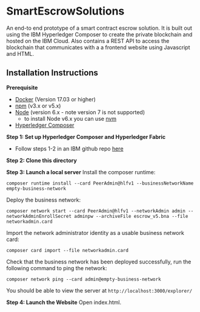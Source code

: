 # SmartEscrowSolutions
An end-to end prototype of a smart contract escrow solution. It is built out using the IBM Hyperledger Composer to create the private blockchain and hosted on the IBM Cloud. Also contains a REST API to access the blockchain that communicates with a a frontend website using Javascript and HTML. 

## Installation Instructions

**Prerequisite**
- [Docker](https://www.docker.com/) (Version 17.03 or higher)
- [npm](https://www.npmjs.com/)  (v3.x or v5.x)
- [Node](https://nodejs.org/en/) (version 6.x - note version 7 is not supported)
  * to install Node v6.x you can use [nvm](https://davidwalsh.name/nvm)
- [Hyperledger Composer](https://hyperledger.github.io/composer/installing/development-tools.html)

**Step 1: Set up Hyperledger Composer and Hyperledger Fabric**
- Follow steps 1-2 in an IBM github repo [here](https://github.com/IBM/Decentralized-Energy-Composer/edit/master/README.md)

**Step 2: Clone this directory**

**Step 3: Launch a local server**
Install the composer runtime:

```
composer runtime install --card PeerAdmin@hlfv1 --businessNetworkName empty-business-network
```

Deploy the business network:

```
composer network start --card PeerAdmin@hlfv1 --networkAdmin admin --networkAdminEnrollSecret adminpw --archiveFile escrow_v5.bna --file networkadmin.card
```

Import the network administrator identity as a usable business network card:
```
composer card import --file networkadmin.card
```

Check that the business network has been deployed successfully, run the following command to ping the network:
```
composer network ping --card admin@empty-business-network

```

You should be able to view the server at 
`http://localhost:3000/explorer/`

**Step 4: Launch the Website**
Open index.html.


